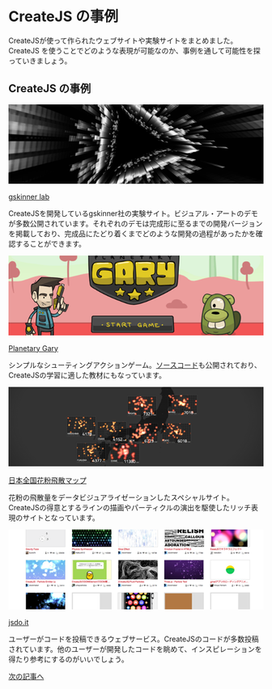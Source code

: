 # CreateJS の事例

CreateJSが使って作られたウェブサイトや実験サイトをまとめました。CreateJS を使うことでどのような表現が可能なのか、事例を通して可能性を探っていきましょう。

## CreateJS の事例

![](../imgs/sample_gskinnercom.png)

[gskinner lab](http://lab.gskinner.com)

CreateJSを開発しているgskinner社の実験サイト。ビジュアル・アートのデモが多数公開されています。それぞれのデモは完成形に至るまでの開発バージョンを掲載しており、完成品にたどり着くまでどのような開発の過程があったかを確認することができます。

![](../imgs/sample_gary.png)

[Planetary Gary](http://sandbox.createjs.com/PlanetaryGary/)

シンプルなシューティングアクションゲーム。[ソースコード](https://github.com/CreateJS/sandbox/tree/master/PlanetaryGary)も公開されており、CreateJSの学習に適した教材にもなっています。

![](../imgs/sample_pollenmap.png)

[日本全国花粉飛散マップ](http://ics-web.jp/projects/pollenmap/)

花粉の飛散量をデータビジュアライゼーションしたスペシャルサイト。CreateJSの得意とするラインの描画やパーティクルの演出を駆使したリッチ表現のサイトとなっています。

![](../imgs/sample_jsdoit.png)

[jsdo.it](http://jsdo.it/tag/createjs?search_order=favorite)

ユーザーがコードを投稿できるウェブサービス。CreateJSのコードが多数投稿されています。他のユーザーが開発したコードを眺めて、インスピレーションを得たり参考にするのがいいでしょう。


[次の記事へ](quickstart.md)
